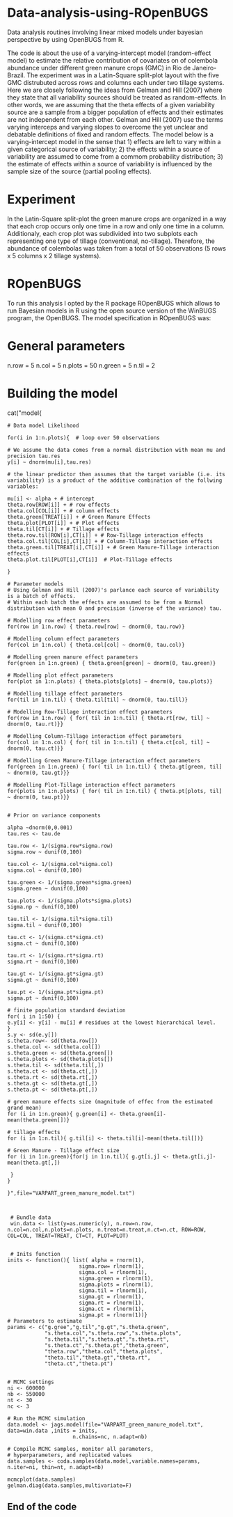 # Data-analysis-using-ROpenBUGS

Data analysis routines involving linear mixed models under bayesian perspective by using OpenBUGS from R.

The code is about  the use of a varying-intercept model (random-effect model) to estimate the relative contribution of covariates on of colembola abundance under different green manure crops (GMC) in Rio de Janeiro-Brazil. The experiment was in a Latin-Square split-plot layout with the five GMC distrubuted across rows and columns each under two tillage systems. Here we are closely following the ideas from Gelman and Hill (2007) where they state that all variability sources should be treated as random-effects. In other words, we are assuming that the theta effects of a given variability source are a sample from a bigger population of effects and their estimates are not independent from each other. Gelman and Hill (2007) use the terms varying interceps and varying slopes to overcome the yet unclear and debatable definitions of fixed and random effects. The model below is a varying-intercept model in the sense that 1) effects are left to vary within a given categorical source of variability; 2) the effects within a source of variability are assumed to come from a commom probability distribution; 3) the estimate of effects within a source of variability is influenced by the sample size of the source (partial pooling effects).

 
# Experiment
In the Latin-Square split-plot the green manure crops are organized in a way that each crop occurs only one time in a row and only one time in a column. Additionaly, each crop plot was subdivided into two subplots each representing one type of tillage (conventional, no-tillage). Therefore, the abundance of colembolas was taken from a total of 50 observations (5 rows x 5 columns x 2 tillage systems).
  
  
# ROpenBUGS
To run this analysis I opted by the R package ROpenBUGS which allows to run Bayesian models  in R using the open source version of the WinBUGS program, the OpenBUGS. The model specification in ROpenBUGS was:

# General parameters
n.row = 5
n.col = 5
n.plots = 50
n.green = 5
n.til = 2

# Building the model
cat("model{

    # Data model Likelihood
        
    for(i in 1:n.plots){  # loop over 50 observations
    
    # We assume the data comes from a normal distribution with mean mu and precision tau.res
    y[i] ~ dnorm(mu[i],tau.res)
    
    # the linear predictor then assumes that the target variable (i.e. its variability) is a product of the additive combination of the follwing variables: 
    
    mu[i] <- alpha + # intercept 
    theta.row[ROW[i]] + # row effects
    theta.col[COL[i]] + # column effects
    theta.green[TREAT[i]] + # Green Manure Effects
    theta.plot[PLOT[i]] + # Plot effects
    theta.til[CT[i]] + # Tillage effects
    theta.row.til[ROW[i],CT[i]] + # Row-Tillage interaction effects
    theta.col.til[COL[i],CT[i]] + # Column-Tillage interaction effects
    theta.green.til[TREAT[i],CT[i]] + # Green Manure-Tillage interaction effects
    theta.plot.til[PLOT[i],CT[i]]  # Plot-Tillage effects

    }
    
    # Parameter models
    # Using Gelman and Hill (2007)'s parlance each source of variability is a batch of effects.
    # Within each batch the effects are assumed to be from a Normal distribution with mean 0 and precision (inverse of the variance) tau.
    
    # Modelling row effect parameters
    for(row in 1:n.row) { theta.row[row] ~ dnorm(0, tau.row)}
    
    # Modelling column effect parameters
    for(col in 1:n.col) { theta.col[col] ~ dnorm(0, tau.col)}
    
    # Modelling green manure effect parameters
    for(green in 1:n.green) { theta.green[green] ~ dnorm(0, tau.green)}
    
    # Modelling plot effect parameters
    for(plot in 1:n.plots) { theta.plots[plots] ~ dnorm(0, tau.plots)}
   
    # Modelling tillage effect parameters
    for(til in 1:n.til) { theta.til[til] ~ dnorm(0, tau.till)}
    
    # Modelling Row-Tillage interaction effect parameters
    for(row in 1:n.row) { for( til in 1:n.til) { theta.rt[row, til] ~ dnorm(0, tau.rt)}}
        
    # Modelling Column-Tillage interaction effect parameters
    for(col in 1:n.col) { for( til in 1:n.til) { theta.ct[col, til] ~ dnorm(0, tau.ct)}}
    
    # Modelling Green Manure-Tillage interaction effect parameters
    for(green in 1:n.green) { for( til in 1:n.til) { theta.gt[green, til] ~ dnorm(0, tau.gt)}}
    
    # Modelling Plot-Tillage interaction effect parameters
    for(plots in 1:n.plots) { for( til in 1:n.til) { theta.pt[plots, til] ~ dnorm(0, tau.pt)}}
    
        
    # Prior on variance components
    
    alpha ~dnorm(0,0.001)
    tau.res <- tau.de
    
    tau.row <- 1/(sigma.row*sigma.row)
    sigma.row ~ dunif(0,100)
    
    tau.col <- 1/(sigma.col*sigma.col)
    sigma.col ~ dunif(0,100)
    
    tau.green <- 1/(sigma.green*sigma.green)
    sigma.green ~ dunif(0,100)
    
    tau.plots <- 1/(sigma.plots*sigma.plots)
    sigma.np ~ dunif(0,100)
    
    tau.til <- 1/(sigma.til*sigma.til)
    sigma.til ~ dunif(0,100)
    
    tau.ct <- 1/(sigma.ct*sigma.ct)
    sigma.ct ~ dunif(0,100)
    
    tau.rt <- 1/(sigma.rt*sigma.rt)
    sigma.rt ~ dunif(0,100)
    
    tau.gt <- 1/(sigma.gt*sigma.gt)
    sigma.gt ~ dunif(0,100)
    
    tau.pt <- 1/(sigma.pt*sigma.pt)
    sigma.pt ~ dunif(0,100)
    
    # finite population standard deviation
    for( i in 1:50) {
    e.y[i] <- y[i] - mu[i] # residues at the lowest hierarchical level.
    }
    s.y <- sd(e.y[])
    s.theta.row<- sd(theta.row[])
    s.theta.col <- sd(theta.col[])
    s.theta.green <- sd(theta.green[])
    s.theta.plots <- sd(theta.plots[])
    s.theta.til <- sd(theta.til[,])
    s.theta.ct <- sd(theta.ct[,])
    s.theta.rt <- sd(theta.rt[,])
    s.theta.gt <- sd(theta.gt[,])
    s.theta.pt <- sd(theta.pt[,])

    # green manure effects size (magnitude of effec from the estimated grand mean)
    for (i in 1:n.green){ g.green[i] <- theta.green[i]-mean(theta.green[])}
        
    # tillage effects
    for (i in 1:n.til){ g.til[i] <- theta.til[i]-mean(theta.til[])}
        
    # Green Manure - Tillage effect size
    for (i in 1:n.green){for(j in 1:n.til){ g.gt[i,j] <- theta.gt[i,j]-mean(theta.gt[,])
        
     }
    }      
    
    }",file="VARPART_green_manure_model.txt") 
    
    

     # Bundle data
     win.data <- list(y=as.numeric(y), n.row=n.row, n.col=n.col,n.plots=n.plots, n.treat=n.treat,n.ct=n.ct, ROW=ROW, COL=COL, TREAT=TREAT, CT=CT, PLOT=PLOT)


     # Inits function
    inits <- function(){ list( alpha = rnorm(1),
                           sigma.row= rlnorm(1),
                           sigma.col = rlnorm(1),
                           sigma.green = rlnorm(1),
                           sigma.plots = rlnorm(1),
                           sigma.til = rlnorm(1),
                           sigma.gt = rlnorm(1),
                           sigma.rt = rlnorm(1),
                           sigma.ct = rlnorm(1),
                           sigma.pt = rlnorm(1))}
    # Parameters to estimate
    params <- c("g.gree","g.til","g.gt","s.theta.green",
                "s.theta.col","s.theta.row","s.theta.plots",
                "s.theta.til","s.theta.gt","s.theta.rt",
                "s.theta.ct","s.theta.pt","theta.green",
                "theta.row","theta.col","theta.plots",
                "theta.til","theta.gt","theta.rt",
                "theta.ct","theta.pt")

    
    # MCMC settings
    ni <- 600000
    nb <- 550000
    nt <- 30
    nc <- 3

    # Run the MCMC simulation
    data.model <- jags.model(file="VARPART_green_manure_model.txt", data=win.data ,inits = inits,
                         n.chains=nc, n.adapt=nb)

    # Compile MCMC samples, monitor all parameters,
    # hyperparameters, and replicated values
    data.samples <- coda.samples(data.model,variable.names=params, n.iter=ni, thin=nt, n.adapt=nb)  

    mcmcplot(data.samples)
    gelman.diag(data.samples,multivariate=F)



## End of the code
